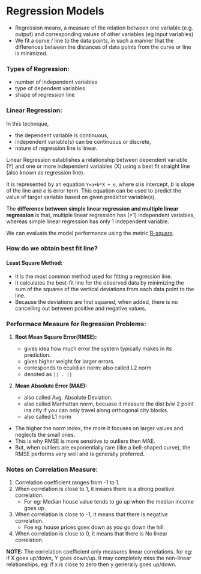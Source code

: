 # Regression Models
- Regression means, a measure of the relation between one variable (e.g. output) and corresponding values of other variables (eg input variables)
- We fit a curve / line to the data points, in such a manner that the differences between the distances of data points from the curve or line is minimized.

### Types of Regression:
- number of independent variables
- type of dependent variables 
- shape of regression line

### Linear Regression:
In this technique, 
  - the dependent variable is continuous, 
  - independent variable(s) can be continuous or discrete,
  - nature of regression line is linear.

Linear Regression establishes a relationship between dependent variable (Y) and one or more independent variables (X) using a best fit straight line (also known as regression line).

It is represented by an equation ```Y=a+b*X + e```, where *a* is intercept, *b* is slope of the line and *e* is error term. This equation can be used to predict the value of target variable based on given predictor variable(s).

The **difference between simple linear regression and multiple linear regression** is that, multiple linear regression has (>1) independent variables, whereas simple linear regression has only 1 independent variable. 

We can evaluate the model performance using the metric [R-square](https://www.analyticsvidhya.com/blog/2019/08/11-important-model-evaluation-error-metrics/). 

### How do we obtain best fit line?
#### Least Square Method:
- It is the most common method used for fitting a regression line. 
- It calculates the best-fit line for the observed data by minimizing the sum of the squares of the vertical deviations from each data point to the line. 
- Because the deviations are first squared, when added, there is no cancelling out between positive and negative values.


### Performace Measure for Regression Problems:
1. **Root Mean Square Error(RMSE):**
   - gives idea how much error the system typically makes in its prediction.
   - gives higher weight for larger errors.
   - corresponds to eculidian norm: also called L2 norm
   - denoted as ```|| . ||```

2. **Mean Absolute Error (MAE):**
   - also called Avg. Absolute Deviation.
   - also called Manhattan norm, becuase it measure the dist b/w 2 point ina  city if you can only travel along orthogonal 
   city blocks.
   - also called L1 norm
   
- The higher the norm index, the more it focuses on larger values and neglects the small ones. 
- This is why RMSE is more sensitive to outliers then MAE.
-  But, when outliers are exponentially rare (like a bell-shaped curve), the RMSE performs very well and is generally preferred.

### Notes on Correlation Measure:

1. Correlation coefficient ranges from -1 to 1. 
2. When correlation is close to 1, it means there is a strong positive correlation.
   - For eg: Median house value tends to go up when the median income goes up.
3. When correlation is close to -1, it means that there is negative correlation.
   - Foe eg: house prices goes down as you go down the hill.
4. When correlation is close to 0, it means that there is No linear correlation.

**NOTE:** The correlation coefficient only measures linear correlations. for eg: if X goes up/down, Y goes down/up. It may completely miss the non-linear relationships, eg: if x is close to zero then y generally goes up/down.

